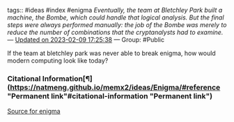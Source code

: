 tags:: #ideas #index #enigma
*Eventually, the team at Bletchley Park built a machine, the Bombe, which could handle that logical analysis. But the final steps were always performed manually: the job of the Bombe was merely to reduce the number of combinations that the cryptanalysts had to examine.*
— [Updated on 2023-02-09 17:25:38](https://hyp.is/rdWFZKjIEe2547v20w1IjQ/www.theguardian.com/technology/2014/nov/14/how-did-enigma-machine-work-imitation-game) — Group: #Public


If the team at bletchley park was never able to break enigma, how would modern computing look like today?



### Citational Information[¶](https://natmeng.github.io/memx2/ideas/Enigma/#reference "Permanent link"#citational-information "Permanent link")

[Source for enigma](https://natmeng.github.io/memx2/sources/Enigma_Machine/)